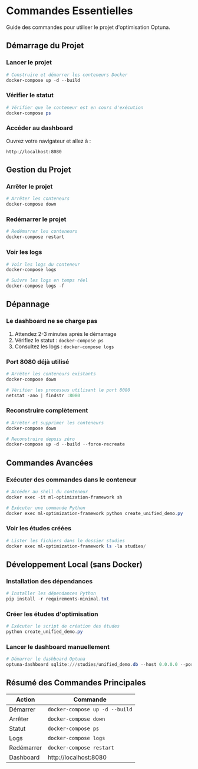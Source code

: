 # Commandes Essentielles

Guide des commandes pour utiliser le projet d'optimisation Optuna.

## Démarrage du Projet

### Lancer le projet

```powershell
# Construire et démarrer les conteneurs Docker
docker-compose up -d --build
```

### Vérifier le statut

```powershell
# Vérifier que le conteneur est en cours d'exécution
docker-compose ps
```

### Accéder au dashboard

Ouvrez votre navigateur et allez à :
```
http://localhost:8080
```

## Gestion du Projet

### Arrêter le projet

```powershell
# Arrêter les conteneurs
docker-compose down
```

### Redémarrer le projet

```powershell
# Redémarrer les conteneurs
docker-compose restart
```

### Voir les logs

```powershell
# Voir les logs du conteneur
docker-compose logs

# Suivre les logs en temps réel
docker-compose logs -f
```

## Dépannage

### Le dashboard ne se charge pas

1. Attendez 2-3 minutes après le démarrage
2. Vérifiez le statut : `docker-compose ps`
3. Consultez les logs : `docker-compose logs`

### Port 8080 déjà utilisé

```powershell
# Arrêter les conteneurs existants
docker-compose down

# Vérifier les processus utilisant le port 8080
netstat -ano | findstr :8080
```

### Reconstruire complètement

```powershell
# Arrêter et supprimer les conteneurs
docker-compose down

# Reconstruire depuis zéro
docker-compose up -d --build --force-recreate
```

## Commandes Avancées

### Exécuter des commandes dans le conteneur

```powershell
# Accéder au shell du conteneur
docker exec -it ml-optimization-framework sh

# Exécuter une commande Python
docker exec ml-optimization-framework python create_unified_demo.py
```

### Voir les études créées

```powershell
# Lister les fichiers dans le dossier studies
docker exec ml-optimization-framework ls -la studies/
```

## Développement Local (sans Docker)

### Installation des dépendances

```powershell
# Installer les dépendances Python
pip install -r requirements-minimal.txt
```

### Créer les études d'optimisation

```powershell
# Exécuter le script de création des études
python create_unified_demo.py
```

### Lancer le dashboard manuellement

```powershell
# Démarrer le dashboard Optuna
optuna-dashboard sqlite:///studies/unified_demo.db --host 0.0.0.0 --port 8080
```

## Résumé des Commandes Principales

| Action | Commande |
|--------|----------|
| Démarrer | `docker-compose up -d --build` |
| Arrêter | `docker-compose down` |
| Statut | `docker-compose ps` |
| Logs | `docker-compose logs` |
| Redémarrer | `docker-compose restart` |
| Dashboard | http://localhost:8080 |

